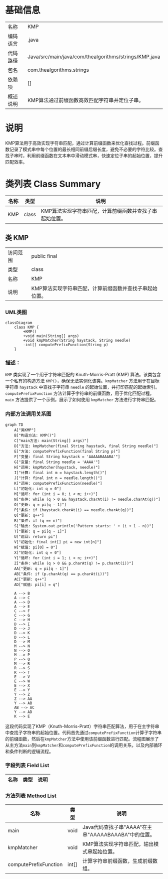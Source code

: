 # 基础信息

|      |      |
|------|------|
| 名称 | KMP |
| 编码语言 | .java |
| 代码路径 | Java/src/main/java/com/thealgorithms/strings/KMP.java |
| 包名 | com.thealgorithms.strings |
| 依赖项 | [] |
| 概述说明 | KMP算法通过前缀函数高效匹配字符串并定位子串。 |

# 说明

KMP算法用于高效实现字符串匹配，通过计算前缀函数来优化查找过程。前缀函数记录了模式串中每个位置的最长相同前缀后缀长度，避免不必要的字符比较。查找子串时，利用前缀函数在文本串中滑动模式串，快速定位子串的起始位置，提升匹配效率。

# 类列表 Class Summary

| 名称   | 类型  | 说明 |
|-------|------|-------------|
| KMP | class | KMP算法实现字符串匹配，计算前缀函数并查找子串起始位置。 |



## 类 KMP

|      |      |
|------|------|
| 访问范围 | public final |
| 类型 | class |
| 名称 | KMP |
| 说明 | KMP算法实现字符串匹配，计算前缀函数并查找子串起始位置。 |


### UML类图

```mermaid
classDiagram
    class KMP {
        +KMP()
        +void main(String[] args)
        +void kmpMatcher(String haystack, String needle)
        -int[] computePrefixFunction(String p)
    }
```

### 描述：
`KMP` 类实现了一个用于字符串匹配的 Knuth-Morris-Pratt (KMP) 算法。该类包含一个私有的构造方法 `KMP()`，确保无法实例化该类。`kmpMatcher` 方法用于在目标字符串 `haystack` 中查找子字符串 `needle` 的起始位置，并打印匹配的起始索引。`computePrefixFunction` 方法计算子字符串的前缀函数，用于优化匹配过程。`main` 方法提供了一个示例，展示了如何使用 `kmpMatcher` 方法进行字符串匹配。


### 内部方法调用关系图

```mermaid
graph TD
    A["类KMP"]
    B["构造方法: KMP()"]
    C["main方法: main(String[] args)"]
    D["方法: kmpMatcher(final String haystack, final String needle)"]
    E["方法: computePrefixFunction(final String p)"]
    F["变量: final String haystack = 'AAAAABAAABA'"]
    G["变量: final String needle = 'AAAA'"]
    H["调用: kmpMatcher(haystack, needle)"]
    I["计算: final int m = haystack.length()"]
    J["计算: final int n = needle.length()"]
    K["调用: computePrefixFunction(needle)"]
    L["初始化: int q = 0"]
    M["循环: for (int i = 0; i < m; i++)"]
    N["条件: while (q > 0 && haystack.charAt(i) != needle.charAt(q))"]
    O["更新: q = pi[q - 1]"]
    P["条件: if (haystack.charAt(i) == needle.charAt(q))"]
    Q["更新: q++"]
    R["条件: if (q == n)"]
    S["输出: System.out.println('Pattern starts: ' + (i + 1 - n))"]
    T["更新: q = pi[q - 1]"]
    U["返回: return pi"]
    V["初始化: final int[] pi = new int[n]"]
    W["赋值: pi[0] = 0"]
    X["初始化: int q = 0"]
    Y["循环: for (int i = 1; i < n; i++)"]
    Z["条件: while (q > 0 && p.charAt(q) != p.charAt(i))"]
    AA["更新: q = pi[q - 1]"]
    AB["条件: if (p.charAt(q) == p.charAt(i))"]
    AC["更新: q++"]
    AD["赋值: pi[i] = q"]

    A --> B
    A --> C
    A --> D
    A --> E
    C --> F
    C --> G
    C --> H
    D --> I
    D --> J
    D --> K
    D --> L
    D --> M
    M --> N
    N --> O
    M --> P
    P --> Q
    M --> R
    R --> S
    R --> T
    E --> V
    E --> W
    E --> X
    E --> Y
    Y --> Z
    Z --> AA
    Y --> AB
    AB --> AC
    Y --> AD
    K --> E
```

这段代码实现了KMP（Knuth-Morris-Pratt）字符串匹配算法，用于在主字符串中查找子字符串的起始位置。代码首先通过`computePrefixFunction`计算子字符串的前缀函数，然后在`kmpMatcher`方法中使用该前缀函数进行匹配。流程图展示了从主方法`main`到`kmpMatcher`和`computePrefixFunction`的调用关系，以及内部循环和条件判断的逻辑流程。

### 字段列表 Field List

| 名称  | 类型  | 说明 |
|-------|-------|------|

### 方法列表 Method List

| 名称  | 类型  | 说明 |
|-------|-------|------|
| main | void | Java代码查找子串"AAAA"在主串"AAAAABAAABA"中的位置。 |
| kmpMatcher | void | KMP算法实现字符串匹配，输出模式串起始位置。 |
| computePrefixFunction | int[] | 计算字符串前缀函数，生成前缀数组。 |




